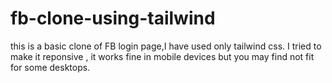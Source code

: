 # fb-clone-using-tailwind
this is a basic clone of FB login page,I have used only tailwind css. I tried to make it reponsive , it works fine in mobile devices but you may find not fit for some desktops.
